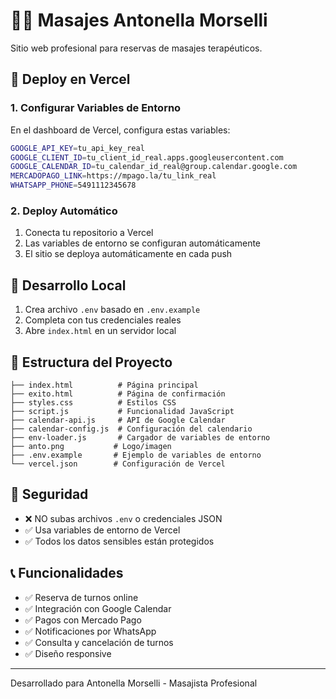# 💆‍♀️ Masajes Antonella Morselli

Sitio web profesional para reservas de masajes terapéuticos.

## 🚀 Deploy en Vercel

### 1. Configurar Variables de Entorno

En el dashboard de Vercel, configura estas variables:

```bash
GOOGLE_API_KEY=tu_api_key_real
GOOGLE_CLIENT_ID=tu_client_id_real.apps.googleusercontent.com  
GOOGLE_CALENDAR_ID=tu_calendar_id_real@group.calendar.google.com
MERCADOPAGO_LINK=https://mpago.la/tu_link_real
WHATSAPP_PHONE=5491112345678
```

### 2. Deploy Automático

1. Conecta tu repositorio a Vercel
2. Las variables de entorno se configuran automáticamente
3. El sitio se deploya automáticamente en cada push

## 🔧 Desarrollo Local

1. Crea archivo `.env` basado en `.env.example`
2. Completa con tus credenciales reales
3. Abre `index.html` en un servidor local

## 📁 Estructura del Proyecto

```
├── index.html          # Página principal
├── exito.html          # Página de confirmación
├── styles.css          # Estilos CSS
├── script.js           # Funcionalidad JavaScript
├── calendar-api.js     # API de Google Calendar
├── calendar-config.js  # Configuración del calendario
├── env-loader.js       # Cargador de variables de entorno
├── anto.png           # Logo/imagen
├── .env.example       # Ejemplo de variables de entorno
└── vercel.json        # Configuración de Vercel
```

## 🔐 Seguridad

- ❌ NO subas archivos `.env` o credenciales JSON
- ✅ Usa variables de entorno de Vercel
- ✅ Todos los datos sensibles están protegidos

## 📞 Funcionalidades

- ✅ Reserva de turnos online
- ✅ Integración con Google Calendar
- ✅ Pagos con Mercado Pago
- ✅ Notificaciones por WhatsApp
- ✅ Consulta y cancelación de turnos
- ✅ Diseño responsive

---

Desarrollado para Antonella Morselli - Masajista Profesional
